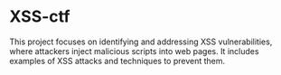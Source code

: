# XSS-ctf
This project focuses on identifying and addressing XSS vulnerabilities, where attackers inject malicious scripts into web pages. It includes examples of XSS attacks and techniques to prevent them.
